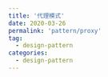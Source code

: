 ```yaml
---
title: '代理模式'
date: 2020-03-26
permalink: 'pattern/proxy'
tag:
  - design-pattern
categories:
  - design-pattern
---
```

